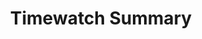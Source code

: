 ---
title: Timewatch Summary
campaign: Timewatch campaign
type: general
layout: layout.njk
theme: timewatch
tags:
  - overview
  - timewatch
publish: true
gm: false
summary: ""
---
